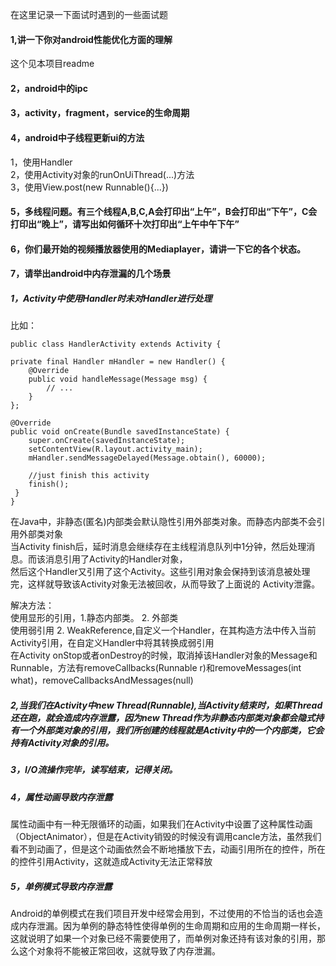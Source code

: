 在这里记录一下面试时遇到的一些面试题<br>

#### 1,讲一下你对android性能优化方面的理解
这个见本项目readme
#### 2，android中的ipc

#### 3，activity，fragment，service的生命周期
#### 4，android中子线程更新ui的方法
1，使用Handler<br>
2，使用Activity对象的runOnUiThread(...)方法<br>
3，使用View.post(new Runnable(){...})<br>

#### 5，多线程问题。有三个线程A,B,C,A会打印出“上午”，B会打印出“下午”，C会打印出“晚上”，请写出如何循环十次打印出“上午中午下午”
#### 6，你们最开始的视频播放器使用的Mediaplayer，请讲一下它的各个状态。
#### 7，请举出android中内存泄漏的几个场景
##### 1，Activity中使用Handler时未对Handler进行处理<br>
比如：

    public class HandlerActivity extends Activity {  
  
    private final Handler mHandler = new Handler() {  
        @Override  
        public void handleMessage(Message msg) {  
            // ...  
        }  
    };  
  
    @Override  
    public void onCreate(Bundle savedInstanceState) {  
        super.onCreate(savedInstanceState);  
        setContentView(R.layout.activity_main);  
        mHandler.sendMessageDelayed(Message.obtain(), 60000);  
  
        //just finish this activity  
        finish();  
     }  
    }
在Java中，非静态(匿名)内部类会默认隐性引用外部类对象。而静态内部类不会引用外部类对象<br>
当Activity finish后，延时消息会继续存在主线程消息队列中1分钟，然后处理消息。而该消息引用了Activity的Handler对象，<br>
然后这个Handler又引用了这个Activity。这些引用对象会保持到该消息被处理完，这样就导致该Activity对象无法被回收，从而导致了上面说的 Activity泄露。<br>

解决方法：<br>
使用显形的引用，1.静态内部类。 2. 外部类<br>
使用弱引用 2. WeakReference,自定义一个Handler，在其构造方法中传入当前Activity引用，在自定义Handler中将其转换成弱引用<br>
在Activity onStop或者onDestroy的时候，取消掉该Handler对象的Message和Runnable，方法有removeCallbacks(Runnable r)和removeMessages(int what)，removeCallbacksAndMessages(null)
##### 2,当我们在Activity中new Thread(Runnable),当Activity结束时，如果Thread还在跑，就会造成内存泄露，因为new Thread作为非静态内部类对象都会隐式持有一个外部类对象的引用，我们所创建的线程就是Activity中的一个内部类，它会持有Activity对象的引用。
##### 3，I/O流操作完毕，读写结束，记得关闭。
##### 4，属性动画导致内存泄露<br>
属性动画中有一种无限循环的动画，如果我们在Activity中设置了这种属性动画（ObjectAnimator），但是在Activity销毁的时候没有调用cancle方法，虽然我们看不到动画了，但是这个动画依然会不断地播放下去，动画引用所在的控件，所在的控件引用Activity，这就造成Activity无法正常释放
##### 5，单例模式导致内存泄露
Android的单例模式在我们项目开发中经常会用到，不过使用的不恰当的话也会造成内存泄漏。因为单例的静态特性使得单例的生命周期和应用的生命周期一样长， 这就说明了如果一个对象已经不需要使用了，而单例对象还持有该对象的引用，那么这个对象将不能被正常回收，这就导致了内存泄漏。

